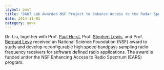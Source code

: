 ```yaml
---
layout: post
title: "DART Lab Awarded NSF Project to Enhance Access to the Radar Spectrum"
date: 2014-11-01
category: news
---
```

Dr. Liu, together with Prof. [Paul Hurst](http://faculty.engineering.ucdavis.edu/hurst), Prof. [Stephen Lewis](http://faculty.engineering.ucdavis.edu/lewis), and Prof. [Bernard Levy](http://faculty.engineering.ucdavis.edu/levy) received an National Science Foundation (NSF) award to study and develop reconfigurable high speed bandpass sampling radio frequency receivers for software defined radio applications. The award is funded under the NSF Enhancing Access to Radio Spectrum (EARS) program. 
